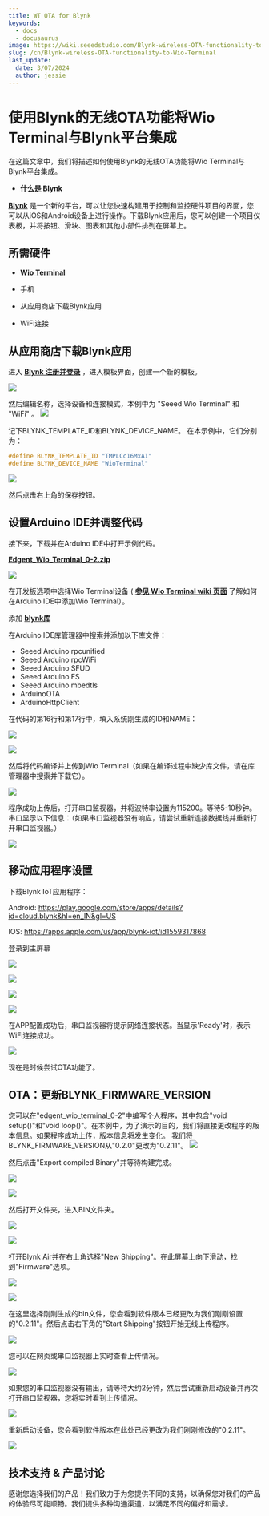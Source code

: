 ```yaml
---
title: WT OTA for Blynk
keywords:
  - docs
  - docusaurus
image: https://wiki.seeedstudio.com/Blynk-wireless-OTA-functionality-to-Wio-Terminal/
slug: /cn/Blynk-wireless-OTA-functionality-to-Wio-Terminal
last_update:
  date: 3/07/2024
  author: jessie
---
```


# 使用Blynk的无线OTA功能将Wio Terminal与Blynk平台集成

在这篇文章中，我们将描述如何使用Blynk的无线OTA功能将Wio Terminal与Blynk平台集成。

- **什么是 Blynk**

[**Blynk**](https://blynk.io/) 是一个新的平台，可以让您快速构建用于控制和监控硬件项目的界面，您可以从iOS和Android设备上进行操作。下载Blynk应用后，您可以创建一个项目仪表板，并将按钮、滑块、图表和其他小部件排列在屏幕上。

## 所需硬件

- [**Wio Terminal**](https://www.seeedstudio.com/Wio-Terminal-p-4509.html)

- 手机
- 从应用商店下载Blynk应用
- WiFi连接

## 从应用商店下载Blynk应用

进入 [**Blynk 注册并登录**](https://blynk.cloud/dashboard/login) ，进入模板界面，创建一个新的模板。

![](https://files.seeedstudio.com/wiki/Blynk-wireless-OTA-functionality-to-Wio-Termina/1.png)

然后编辑名称，选择设备和连接模式，本例中为 "Seeed Wio Terminal" 和 "WiFi" 。
![](https://files.seeedstudio.com/wiki/Blynk-wireless-OTA-functionality-to-Wio-Termina/60.jpg)

记下BLYNK_TEMPLATE_ID和BLYNK_DEVICE_NAME。
在本示例中，它们分别为：

```C++
#define BLYNK_TEMPLATE_ID "TMPLCc16MxA1"
#define BLYNK_DEVICE_NAME "WioTerminal"
```

![](https://files.seeedstudio.com/wiki/Blynk-wireless-OTA-functionality-to-Wio-Termina/3.png)

然后点击右上角的保存按钮。

## 设置Arduino IDE并调整代码

接下来，下载并在Arduino IDE中打开示例代码。

[**Edgent_Wio_Terminal_0-2.zip**](https://files.seeedstudio.com/wiki/Blynk-wireless-OTA-functionality-to-Wio-Termina/Edgent_Wio_Terminal_0-2.zip)

![](https://files.seeedstudio.com/wiki/Blynk-wireless-OTA-functionality-to-Wio-Termina/4.jpg)

在开发板选项中选择Wio Terminal设备 ( [**参见 Wio Terminal wiki 页面**](https://blynk.cloud/dashboard/login) 了解如何在Arduino IDE中添加Wio Terminal）。

添加 [**blynk库**](https://github.com/blynkkk/blynk-library)

在Arduino IDE库管理器中搜索并添加以下库文件：

- Seeed Arduino rpcunified
- Seeed Arduino rpcWiFi
- Seeed Arduino SFUD
- Seeed Arduino FS
- Seeed Arduino mbedtls
- ArduinoOTA
- ArduinoHttpClient

在代码的第16行和第17行中，填入系统刚生成的ID和NAME：

![](https://files.seeedstudio.com/wiki/Blynk-wireless-OTA-functionality-to-Wio-Termina/5.jpg)

![](https://files.seeedstudio.com/wiki/Blynk-wireless-OTA-functionality-to-Wio-Termina/6.jpg)

然后将代码编译并上传到Wio Terminal（如果在编译过程中缺少库文件，请在库管理器中搜索并下载它）。

![](https://files.seeedstudio.com/wiki/Blynk-wireless-OTA-functionality-to-Wio-Termina/7.png)

程序成功上传后，打开串口监视器，并将波特率设置为115200。等待5-10秒钟。串口显示以下信息：（如果串口监视器没有响应，请尝试重新连接数据线并重新打开串口监视器。）

![](https://files.seeedstudio.com/wiki/Blynk-wireless-OTA-functionality-to-Wio-Termina/8.jpg)

## 移动应用程序设置

下载Blynk IoT应用程序：

Android: <https://play.google.com/store/apps/details?id=cloud.blynk&hl=en_IN&gl=US>

IOS: <https://apps.apple.com/us/app/blynk-iot/id1559317868>

登录到主屏幕

![](https://files.seeedstudio.com/wiki/Blynk-wireless-OTA-functionality-to-Wio-Termina/xinshouji111.png)

![](https://files.seeedstudio.com/wiki/Blynk-wireless-OTA-functionality-to-Wio-Termina/xinshouji222.png)

![](https://files.seeedstudio.com/wiki/Blynk-wireless-OTA-functionality-to-Wio-Termina/xinshouji333.png)

![](https://files.seeedstudio.com/wiki/Blynk-wireless-OTA-functionality-to-Wio-Termina/xinshouji4454.png)

在APP配置成功后，串口监视器将提示网络连接状态。当显示'Ready'时，表示WiFi连接成功。

![](https://files.seeedstudio.com/wiki/Blynk-wireless-OTA-functionality-to-Wio-Termina/21.jpg)

现在是时候尝试OTA功能了。

## OTA：更新BLYNK_FIRMWARE_VERSION

您可以在"edgent_wio_terminal_0-2"中编写个人程序，其中包含"void setup()"和"void loop()"。在本例中，为了演示的目的，我们将直接更改程序的版本信息。如果程序成功上传，版本信息将发生变化。
我们将BLYNK_FIRMWARE_VERSION从"0.2.0"更改为"0.2.11"。
![](https://files.seeedstudio.com/wiki/Blynk-wireless-OTA-functionality-to-Wio-Termina/22.jpg)

然后点击"Export compiled Binary"并等待构建完成。

![](https://files.seeedstudio.com/wiki/Blynk-wireless-OTA-functionality-to-Wio-Termina/23.jpg)

![](https://files.seeedstudio.com/wiki/Blynk-wireless-OTA-functionality-to-Wio-Termina/24.png)

然后打开文件夹，进入BIN文件夹。

![](https://files.seeedstudio.com/wiki/Blynk-wireless-OTA-functionality-to-Wio-Termina/25.jpg)

![](https://files.seeedstudio.com/wiki/Blynk-wireless-OTA-functionality-to-Wio-Termina/26.jpg)

打开Blynk Air并在右上角选择"New Shipping"。在此屏幕上向下滑动，找到"Firmware"选项。

![](https://files.seeedstudio.com/wiki/Blynk-wireless-OTA-functionality-to-Wio-Termina/27.jpg)

![](https://files.seeedstudio.com/wiki/Blynk-wireless-OTA-functionality-to-Wio-Termina/28.jpg)

在这里选择刚刚生成的bin文件，您会看到软件版本已经更改为我们刚刚设置的"0.2.11"。然后点击右下角的"Start Shipping"按钮开始无线上传程序。

![](https://files.seeedstudio.com/wiki/Blynk-wireless-OTA-functionality-to-Wio-Termina/29.jpg)

您可以在网页或串口监视器上实时查看上传情况。

![](https://files.seeedstudio.com/wiki/Blynk-wireless-OTA-functionality-to-Wio-Termina/30.jpg)

如果您的串口监视器没有输出，请等待大约2分钟，然后尝试重新启动设备并再次打开串口监视器，您将实时看到上传情况。

![](https://files.seeedstudio.com/wiki/Blynk-wireless-OTA-functionality-to-Wio-Termina/31.jpg)

重新启动设备，您会看到软件版本在此处已经更改为我们刚刚修改的"0.2.11"。

![](https://files.seeedstudio.com/wiki/Blynk-wireless-OTA-functionality-to-Wio-Termina/32.jpg)

## 技术支持 & 产品讨论

感谢您选择我们的产品！我们致力于为您提供不同的支持，以确保您对我们的产品的体验尽可能顺畅。我们提供多种沟通渠道，以满足不同的偏好和需求。

<div class="button_tech_support_container">
<a href="https://forum.seeedstudio.com/" class="button_forum"></a> 
<a href="https://www.seeedstudio.com/contacts" class="button_email"></a>
</div>

<div class="button_tech_support_container">
<a href="https://discord.gg/eWkprNDMU7" class="button_discord"></a> 
<a href="https://github.com/Seeed-Studio/wiki-documents/discussions/69" class="button_discussion"></a>
</div>
